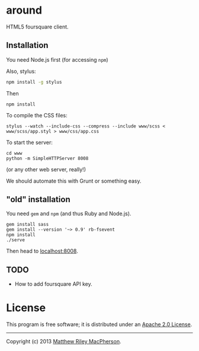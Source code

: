 around
======

HTML5 foursquare client.

## Installation ##

You need Node.js first (for accessing `npm`)

Also, stylus:

````bash
npm install -g stylus
````

Then

````
npm install
````

To compile the CSS files:

````
stylus --watch --include-css --compress --include www/scss < www/scss/app.styl > www/css/app.css
````

To start the server:

````
cd www
python -m SimpleHTTPServer 8008
````

(or any other web server, really!)

We should automate this with Grunt or something easy.

## "old" installation ##

You need `gem` and `npm` (and thus Ruby and Node.js).

    gem install sass
    gem install --version '~> 0.9' rb-fsevent
    npm install
    ./serve

Then head to [localhost:8008](http://localhost:8008/).

## TODO ##

 * How to add foursquare API key.

# License #

This program is free software; it is distributed under an
[Apache 2.0 License](http://github.com/tofumatt/around/blob/master/LICENSE).

---

Copyright (c) 2013 [Matthew Riley MacPherson](http://lonelyvegan.com).
